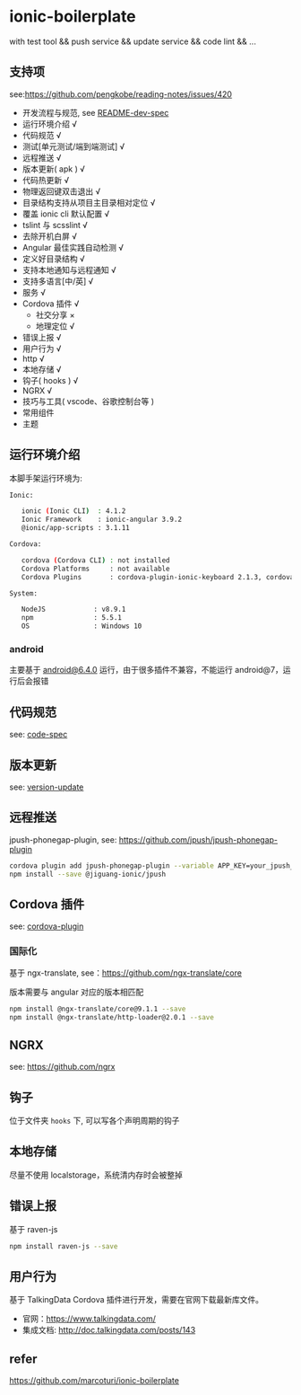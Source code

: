 # ionic-boilerplate

with test tool &amp;&amp; push service &amp;&amp; update service &amp;&amp; code lint &amp;&amp; ...

## 支持项

see:https://github.com/pengkobe/reading-notes/issues/420

- 开发流程与规范, see [README-dev-spec](./README-dev-spec.md)
- 运行环境介绍 √
- 代码规范 √
- 测试[单元测试/端到端测试] √
- 远程推送 √
- 版本更新( apk ) √
- 代码热更新 √
- 物理返回键双击退出 √
- 目录结构支持从项目主目录相对定位 √
- 覆盖 ionic cli 默认配置 √
- tslint 与 scsslint √
- 去除开机白屏 √
- Angular 最佳实践自动检测 √
- 定义好目录结构 √
- 支持本地通知与远程通知 √
- 支持多语言[中/英] √
- 服务 √
- Cordova 插件 √
  - 社交分享 ×
  - 地理定位 √
- 错误上报 √
- 用户行为 √
- http √
- 本地存储 √
- 钩子( hooks ) √
- NGRX √
- 技巧与工具( vscode、谷歌控制台等 )
- 常用组件
- 主题

## 运行环境介绍

本脚手架运行环境为:

```bash
Ionic:

   ionic (Ionic CLI)  : 4.1.2
   Ionic Framework    : ionic-angular 3.9.2
   @ionic/app-scripts : 3.1.11

Cordova:

   cordova (Cordova CLI) : not installed
   Cordova Platforms     : not available
   Cordova Plugins       : cordova-plugin-ionic-keyboard 2.1.3, cordova-plugin-ionic-webview 2.2.0, (and 28 other plugins)

System:

   NodeJS            : v8.9.1
   npm               : 5.5.1
   OS                : Windows 10
```

### android

主要基于 android@6.4.0 运行，由于很多插件不兼容，不能运行 android@7，运行后会报错

## 代码规范

see: [code-spec](./doc/code-spec.md)

## 版本更新

see: [version-update](./doc/version-update.md)

## 远程推送

jpush-phonegap-plugin, see: https://github.com/jpush/jpush-phonegap-plugin

```bash
cordova plugin add jpush-phonegap-plugin --variable APP_KEY=your_jpush_appkey
npm install --save @jiguang-ionic/jpush
```

## Cordova 插件

see: [cordova-plugin](./doc/cordova-plugin.md)

### 国际化

基于 ngx-translate, see：https://github.com/ngx-translate/core

版本需要与 angular 对应的版本相匹配

```bash
npm install @ngx-translate/core@9.1.1 --save
npm install @ngx-translate/http-loader@2.0.1 --save
```

## NGRX
see: https://github.com/ngrx

## 钩子

位于文件夹 `hooks` 下, 可以写各个声明周期的钩子

## 本地存储

尽量不使用 localstorage，系统清内存时会被整掉

## 错误上报

基于 raven-js

```bash
npm install raven-js --save
```

## 用户行为
基于 TalkingData Cordova 插件进行开发，需要在官网下载最新库文件。
* 官网：https://www.talkingdata.com/  
* 集成文档: http://doc.talkingdata.com/posts/143  

## refer

https://github.com/marcoturi/ionic-boilerplate
